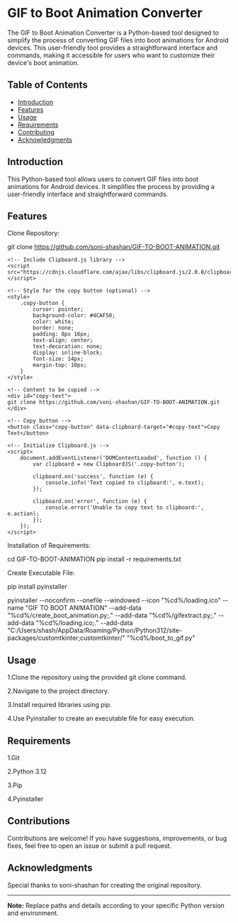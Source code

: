 # GIF to Boot Animation Converter

The GIF to Boot Animation Converter is a Python-based tool designed to simplify the process of converting GIF files into boot animations for Android devices. This user-friendly tool provides a straightforward interface and commands, making it accessible for users who want to customize their device's boot animation.

## Table of Contents
- [Introduction](#introduction)
- [Features](#features)
- [Usage](#usage)
- [Requirements](#requirements)
- [Contributing](#contributing)
- [Acknowledgments](#acknowledgments)

## Introduction

This Python-based tool allows users to convert GIF files into boot animations for Android devices. It simplifies the process by providing a user-friendly interface and straightforward commands.

## Features

Clone Repository:


git clone https://github.com/soni-shashan/GIF-TO-BOOT-ANIMATION.git

<!DOCTYPE html>
<html lang="en">
<head>
    <meta charset="UTF-8">
    <meta http-equiv="X-UA-Compatible" content="IE=edge">
    <meta name="viewport" content="width=device-width, initial-scale=1.0">
    <title>Copy Button Example</title>

    <!-- Include Clipboard.js library -->
    <script src="https://cdnjs.cloudflare.com/ajax/libs/clipboard.js/2.0.8/clipboard.min.js"></script>

    <!-- Style for the copy button (optional) -->
    <style>
        .copy-button {
            cursor: pointer;
            background-color: #4CAF50;
            color: white;
            border: none;
            padding: 8px 16px;
            text-align: center;
            text-decoration: none;
            display: inline-block;
            font-size: 14px;
            margin-top: 10px;
        }
    </style>
</head>
<body>

    <!-- Content to be copied -->
    <div id="copy-text">
    git clone https://github.com/soni-shashan/GIF-TO-BOOT-ANIMATION.git
    </div>

    <!-- Copy button -->
    <button class="copy-button" data-clipboard-target="#copy-text">Copy Text</button>

    <!-- Initialize Clipboard.js -->
    <script>
        document.addEventListener('DOMContentLoaded', function () {
            var clipboard = new ClipboardJS('.copy-button');

            clipboard.on('success', function (e) {
                console.info('Text copied to clipboard:', e.text);
            });

            clipboard.on('error', function (e) {
                console.error('Unable to copy text to clipboard:', e.action);
            });
        });
    </script>

</body>
</html>



Installation of Requirements:


cd GIF-TO-BOOT-ANIMATION
pip install -r requirements.txt


Create Executable File:


pip install pyinstaller


pyinstaller --noconfirm --onefile --windowed --icon "%cd%/loading.ico" --name "GIF TO BOOT ANIMATION" --add-data "%cd%/create_boot_animation.py;." --add-data "%cd%/gifextract.py;." --add-data "%cd%/loading.ico;." --add-data "C:/Users/shash/AppData/Roaming/Python/Python312/site-packages/customtkinter;customtkinter/"  "%cd%/boot_to_gif.py"



## Usage

1.Clone the repository using the provided git clone command.


2.Navigate to the project directory.


3.Install required libraries using pip.


4.Use Pyinstaller to create an executable file for easy execution.

## Requirements

1.Git


2.Python 3.12


3.Pip


4.Pyinstaller

## Contributions

Contributions are welcome! If you have suggestions, improvements, or bug fixes, feel free to open an issue or submit a pull request.

## Acknowledgments

Special thanks to soni-shashan for creating the original repository.

---
**Note:** Replace paths and details according to your specific Python version and environment.
